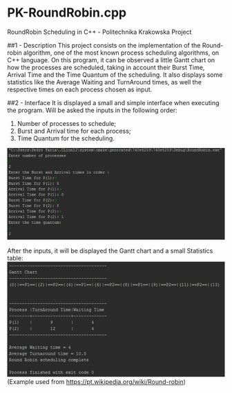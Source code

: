 # PK-RoundRobin.cpp
RoundRobin Scheduling in C++ - Politechnika Krakowska Project 

##1 - Description
This project consists on the implementation of the Round-robin algorithm, one of the most known process scheduling algorithms, on C++ language. 
On this program, it can be observed a little Gantt chart on how the processes are scheduled, taking in account their Burst Time, Arrival Time and the Time Quantum of the scheduling. It also displays some statistics like the Average Waiting and TurnAround times, as well the respective times on each process chosen as input. 

##2 - Interface
It is displayed a small and simple interface when executing the program. 
Will be asked the inputs in the following order: 
1.	Number of processes to schedule; 
2.	Burst and Arrival time for each process; 
3.	Time Quantum for the scheduling. 
<img src="https://github.com/PedroDiasFaria/PK-RoundRobin.cpp/blob/master/rrinterface1.png"/> 

After the inputs, it will be displayed the Gantt chart and a small Statistics table: 
<img src="https://github.com/PedroDiasFaria/PK-RoundRobin.cpp/blob/master/rrinterface2.png"/> 
(Example used from https://pt.wikipedia.org/wiki/Round-robin) 
